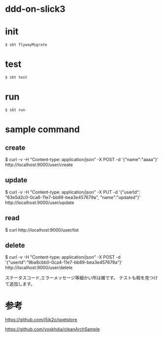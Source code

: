 # ddd-on-slick3

# init 

```
$ sbt flywayMigrate
```

# test 
```
$ sbt test
```

# run
```
$ sbt run
```

# sample command

## create
$ curl -v -H "Content-type: application/json" -X POST -d '{"name":"aaaa"}'  http://localhost:9000/user/create

## update
$ curl -v -H "Content-type: application/json" -X PUT -d '{"userId": "63e5d2c0-0ca6-11e7-bb89-bea3e457679a", "name":"updated"}'  http://localhost:9000/user/update

## read
$ curl http://localhost:9000/user/list

## delete
$ curl -v -H "Content-type: application/json" -X POST -d '{"userId":"9ba8cbb0-0ca4-11e7-bb89-bea3e457679a"}'  http://localhost:9000/user/delete


ステータスコード,エラーメッセージ等細かい所は雑です。
テストも暇を見つけて追加します。


# 参考
https://github.com/j5ik2o/spetstore

https://github.com/yoskhdia/cleanArchSample
